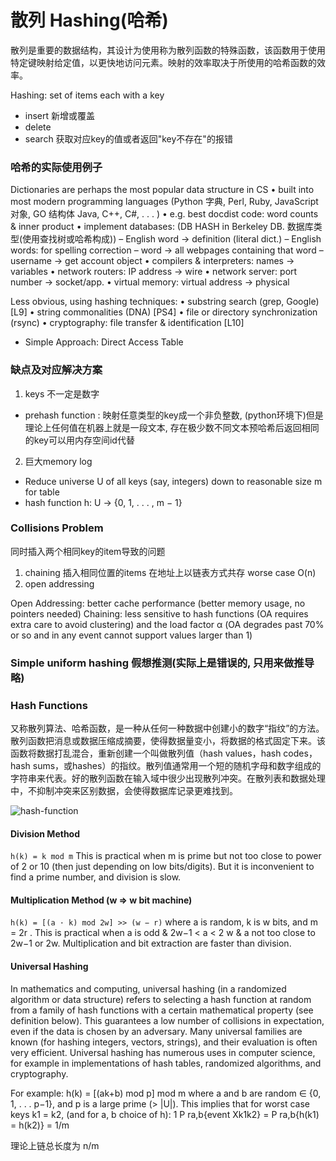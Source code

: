 # 散列 Hashing(哈希)
散列是重要的数据结构，其设计为使用称为散列函数的特殊函数，该函数用于使用特定键映射给定值，以更快地访问元素。映射的效率取决于所使用的哈希函数的效率。

Hashing: set of items each with a key
- insert 新增或覆盖
- delete
- search 获取对应key的值或者返回"key不存在"的报错

### 哈希的实际使用例子
Dictionaries are perhaps the most popular data structure in CS
• built into most modern programming languages (Python 字典, Perl, Ruby, JavaScript 对象, GO 结构体 Java, C++, C#, . . . )
• e.g. best docdist code: word counts & inner product
• implement databases: (DB HASH in Berkeley DB. 数据库类型(使用查找树或哈希构成))
– English word → definition (literal dict.)
– English words: for spelling correction
– word → all webpages containing that word
– username → get account object
• compilers & interpreters: names → variables
• network routers: IP address → wire
• network server: port number → socket/app.
• virtual memory: virtual address → physical

Less obvious, using hashing techniques:
• substring search (grep, Google) [L9]
• string commonalities (DNA) [PS4]
• file or directory synchronization (rsync)
• cryptography: file transfer & identification [L10]

- Simple Approach: Direct Access Table

### 缺点及对应解决方案
1. keys 不一定是数字
- prehash function : 映射任意类型的key成一个非负整数, 
(python环境下)但是理论上任何值在机器上就是一段文本, 存在极少数不同文本预哈希后返回相同的key可以用内存空间id代替

2. 巨大memory log
- Reduce universe U of all keys (say, integers) down to reasonable size m for table
- hash function h: U → {0, 1, . . . , m − 1}

### Collisions Problem
同时插入两个相同key的item导致的问题

1. chaining
插入相同位置的items 在地址上以链表方式共存
worse case O(n)
2. open addressing

Open Addressing: better cache performance (better memory usage, no pointers
needed)
Chaining: less sensitive to hash functions (OA requires extra care to avoid clustering)
and the load factor α (OA degrades past 70% or so and in any event cannot support values larger than 1)

### Simple uniform hashing 假想推测(实际上是错误的, 只用来做推导 略)

### Hash Functions

又称散列算法、哈希函数，是一种从任何一种数据中创建小的数字“指纹”的方法。散列函数把消息或数据压缩成摘要，使得数据量变小，将数据的格式固定下来。该函数将数据打乱混合，重新创建一个叫做散列值（hash values，hash codes，hash sums，或hashes）的指纹。散列值通常用一个短的随机字母和数字组成的字符串来代表。好的散列函数在输入域中很少出现散列冲突。在散列表和数据处理中，不抑制冲突来区别数据，会使得数据库记录更难找到。

![hash-function]("~@assets/50/hash-function.png")

#### Division Method
`h(k) = k mod m`
This is practical when m is prime but not too close to power of 2 or 10 (then just depending on low bits/digits).
But it is inconvenient to find a prime number, and division is slow.

#### Multiplication Method (w => w bit machine)
`h(k) = [(a · k) mod 2w] >> (w − r)`
where a is random, k is w bits, and m = 2r
.
This is practical when a is odd & 2w−1 < a < 2
w & a not too close to 2w−1 or 2w.
Multiplication and bit extraction are faster than division.

#### Universal Hashing

In mathematics and computing, universal hashing (in a randomized algorithm or data structure) refers to selecting a hash function at random from a family of hash functions with a certain mathematical property (see definition below). This guarantees a low number of collisions in expectation, even if the data is chosen by an adversary. Many universal families are known (for hashing integers, vectors, strings), and their evaluation is often very efficient. Universal hashing has numerous uses in computer science, for example in implementations of hash tables, randomized algorithms, and cryptography.

For example: h(k) = [(ak+b) mod p] mod m where a and b are random ∈ {0, 1, . . . p−1},
and p is a large prime (> |U|).
This implies that for worst case keys k1 = k2, (and for a, b choice of h):
1
P ra,b{event Xk1k2} = P ra,b{h(k1) = h(k2)} = 1/m

理论上链总长度为 n/m